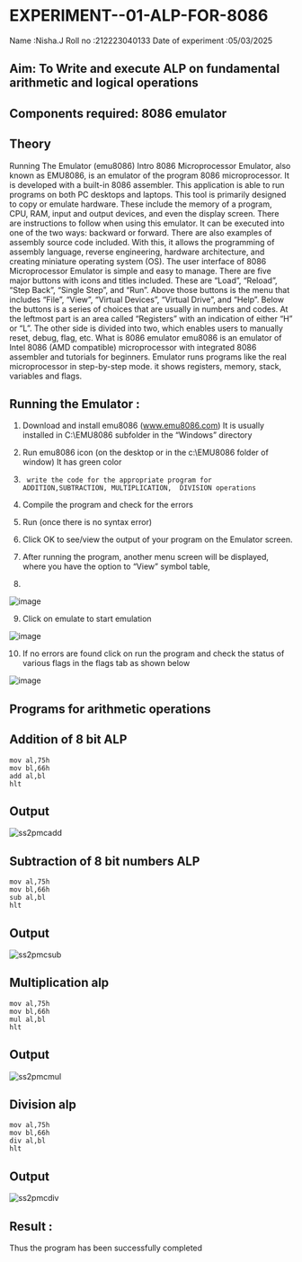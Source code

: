 # EXPERIMENT--01-ALP-FOR-8086
Name :Nisha.J
Roll no :212223040133
Date of experiment :05/03/2025
## Aim: To Write and execute ALP on fundamental arithmetic and logical operations
## Components required: 8086  emulator 
## Theory 
Running The Emulator (emu8086) Intro 8086 Microprocessor Emulator, also known as EMU8086, is an emulator of the program 8086 microprocessor. It is developed with a built-in 8086 assembler. This application is able to run programs on both PC desktops and laptops. This tool is primarily designed to copy or emulate hardware. These include the memory of a program, CPU, RAM, input and output devices, and even the display screen. There are instructions to follow when using this emulator. It can be executed into one of the two ways: backward or forward. There are also examples of assembly source code included. With this, it allows the programming of assembly language, reverse engineering, hardware architecture, and creating miniature operating system (OS). The user interface of 8086 Microprocessor Emulator is simple and easy to manage. There are five major buttons with icons and titles included. These are “Load”, “Reload”, “Step Back”, “Single Step”, and “Run”. Above those buttons is the menu that includes “File”, “View”, “Virtual Devices”, “Virtual Drive”, and “Help”. Below the buttons is a series of choices that are usually in numbers and codes. At the leftmost part is an area called “Registers” with an indication of either “H” or “L”. The other side is divided into two, which enables users to manually reset, debug, flag, etc. What is 8086 emulator emu8086 is an emulator of Intel 8086 (AMD compatible) microprocessor with integrated 8086 assembler and tutorials for beginners. Emulator runs programs like the real microprocessor in step-by-step mode. it shows registers, memory, stack, variables and flags.

 ## Running the Emulator :
1.	Download and install emu8086 (www.emu8086.com) It is usually installed in C:\EMU8086 subfolder in the “Windows” directory
2.	  Run  emu8086 icon (on the desktop or in the c:\EMU8086 folder of window) It has green color 
 
 
3.		write the code for the appropriate program for ADDITION,SUBTRACTION, MULTIPLICATION,  DIVISION operations 

4.	 Compile the program and check for the errors 
5.	Run (once there is no syntax error) 

6.	Click OK to see/view the output of your program on the Emulator screen. 


7.	After running the program, another menu screen will be displayed, where you have the option to “View” symbol table,
8.	 


![image](https://user-images.githubusercontent.com/36288975/189273263-d65baae9-4b8f-4723-afb3-c0ffa4052b04.png)











9.	Click on emulate to start emulation 








![image](https://user-images.githubusercontent.com/36288975/189273273-9bb36ec1-e2e8-4892-8d35-37707332bfdc.png)








10.	If no errors are found click on run the program and check the status of various flags in the flags tab as shown below 






![image](https://user-images.githubusercontent.com/36288975/189273277-113a2a33-4a40-4ff8-95a5-ecd3a1f504fe.png)







## Programs for arithmetic  operations

## Addition  of 8 bit ALP 
```
mov al,75h
mov bl,66h
add al,bl 
hlt
```
## Output
![ss2pmcadd](https://github.com/user-attachments/assets/2051293f-2b3a-483c-9595-100e363a6390)


 
## Subtraction   of 8 bit numbers  ALP 
```
mov al,75h
mov bl,66h
sub al,bl 
hlt
```
 ## Output
 ![ss2pmcsub](https://github.com/user-attachments/assets/a48466a2-3f70-4327-880b-73a3f794b5c2)


## Multiplication alp 
```
mov al,75h
mov bl,66h
mul al,bl 
hlt
```
 ## Output  
 ![ss2pmcmul](https://github.com/user-attachments/assets/5c7d5a24-794b-4864-9a97-6037162c6837)


## Division alp 
```
mov al,75h
mov bl,66h
div al,bl 
hlt
```


## Output  
![ss2pmcdiv](https://github.com/user-attachments/assets/ebb4f04a-b3a8-4002-80ff-4df66f58ab34)



## Result :
Thus the program has been successfully completed
 








